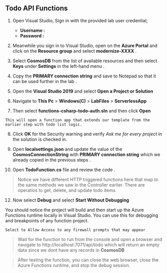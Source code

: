 ## Todo API Functions

1. Open Visual Studio, Sign in with the provided lab user credential;

      - **Username : <inject key="AzureAdUserEmail" />**
      - **Password : <inject key="AzureAdUserPassword" />**
      
2. Meanwhile you sign in to Visual Studio, open on the **Azure Portal** and click on the **Resource group** and select **modernize-XXXX** .

3. Select **CosmosDB** from the list of available resources and then select **Keys** under **Settings** in the left-hand menu .

4. Copy the **PRIMARY connection string** and save to Notepad so that it can be used further in the lab .

5. Open the **Visual Studio 2019** and select **Open a Project or Solution**

6. Navigate to **This Pc** > **Windows(C)** > **LabFiles** > **ServerlessApp**

7. Then select **functions-csharp-todo-auth.sln** and then click **Open**

  ```
  This will open a function app that extends our template from the earlier step with todo list logic.
 ```
8. Click **OK** for the Security warning and verify *Ask me for every project* in the solution is checked in.
 
9. Open **localsettings.json** and update the value of the **CosmosConnectionString** with **PRIMARY connection string** which we already   copied in the previous steps .

10. Open **TodoFunction.cs** file and review the code .
   
 > Notice we have different HTTP triggered functions here that map to the same methods we saw in the Controller earlier. 
  There are operatios to get, delete, and update todo items.

12. Now select **Debug** and select **Start Without Debugging** 

You should notice the project will build and then start up the Azure Functions runtime locally in Visual Studio. You can use this for debugging and breakpoints of any function project.

 
    Select to Allow Access to any firewall prompts that may appear
    
 > Wait for the function to run from the console and open a browser and navigate to http://localhost:7071/api/todo which will return an empty data since we dont have any records in **CosmosDB**
  
 
 > After testing the function, you can close the web browser, close the Azure Functions runtime, and stop the debug session.
